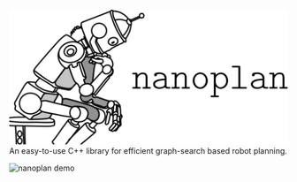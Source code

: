 ![nanoplan logo](images/logo.svg)
An easy-to-use C++ library for efficient graph-search based robot planning.

![nanoplan demo](images/demo.gif)

